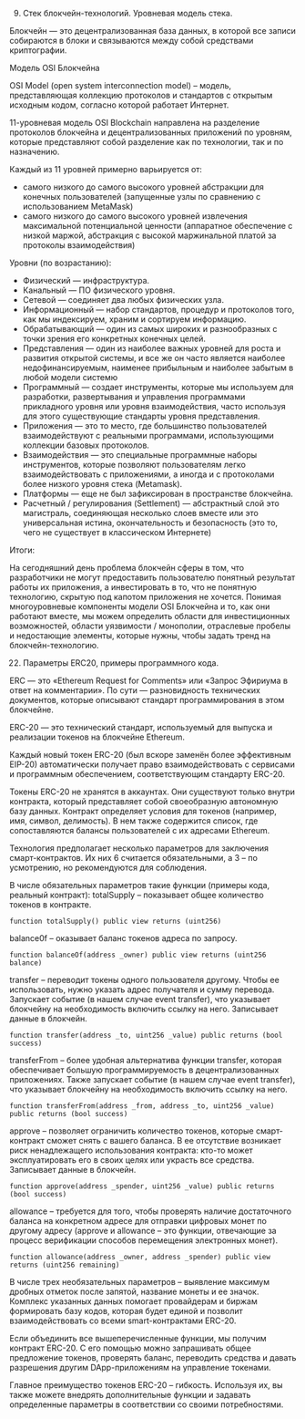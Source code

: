 
9. Стек блокчейн-технологий. Уровневая модель стека.

Блокчейн — это децентрализованная база данных, в которой все записи собираются в блоки и связываются между собой средствами криптографии. 

Модель OSI Блокчейна

OSI Model (open system interconnection model) – модель, представляющая коллекцию протоколов и стандартов с открытым исходным кодом, согласно которой работает Интернет.

11-уровневая модель OSI Blockchain направлена на разделение протоколов блокчейна и децентрализованных приложений по уровням, которые представляют собой разделение как по технологии, так и по назначению.

Каждый из 11 уровней примерно варьируется от:
- самого низкого до самого высокого уровней абстракции для конечных пользователей (запущенные узлы по сравнению с использованием MetaMask)
- самого низкого до самого высокого уровней извлечения максимальной потенциальной ценности (аппаратное обеспечение с низкой маржой, абстракция с высокой маржинальной платой за протоколы взаимодействия)

Уровни (по возрастанию):
- Физический — инфраструктура.
- Канальный — ПО физического уровня.
- Сетевой — соединяет два любых физических узла.
- Информационный — набор стандартов, процедур и протоколов того, как мы индексируем, храним и сортируем информацию.
- Обрабатывающий — один из самых широких и разнообразных с точки зрения его конкретных конечных целей.
- Представления — один из наиболее важных уровней для роста и развития открытой системы, и все же он часто является наиболее недофинансируемым, наименее прибыльным и наиболее забытым в любой модели системю
- Программный — создает инструменты, которые мы используем для разработки, развертывания и управления программами прикладного уровня или уровня взаимодействия, часто используя для этого существующие стандарты уровня представления.
- Приложения — это то место, где большинство пользователей взаимодействуют с реальными программами, использующими коллекции базовых протоколов.
- Взаимодействия — это специальные программные наборы инструментов, которые позволяют пользователям легко взаимодействовать с приложениями, а иногда и с протоколами более низкого уровня стека (Metamask).
- Платформы — еще не был зафиксирован в пространстве блокчейна.
- Расчетный / регулирования (Settlement) — абстрактный слой это магистраль, соединяющая несколько слоев вместе или это универсальная истина, окончательность и безопасность (это то, чего не существует в классическом Интернете)

Итоги:

На сегодняшний день проблема блокчейн сферы в том, что разработчики не могут предоставить пользователю понятный результат работы их приложения, а инвестировать в то, что не понятную технологию, скрытую под капотом приложения не хочется.
Понимая многоуровневые компоненты модели OSI Блокчейна и то, как они работают вместе, мы можем определить области для инвестиционных возможностей, области уязвимости / монополии, отраслевые пробелы и недостающие элементы, которые нужны, чтобы задать тренд на блокчейн-технологию.


22. Параметры ERC20, примеры программного кода.

ERC — это «Ethereum Request for Comments» или «Запрос Эфириума в ответ на комментарии». По сути — разновидность технических документов, которые описывают стандарт программирования в этом блокчейне.

ERC-20 — это технический стандарт, используемый для выпуска и реализации токенов на блокчейне Ethereum. 

Каждый новый токен ERC-20 (был вскоре заменён более эффективным EIP-20)  автоматически получает право взаимодействовать с сервисами и программным обеспечением, соответствующим стандарту ERC-20.  

Токены ERC-20 не хранятся в аккаунтах. Они существуют только внутри контракта, который представляет собой своеобразную автономную базу данных. Контракт определяет условия для токенов (например, имя, символ, делимость). В нем также содержится список, где сопоставляются балансы пользователей с их адресами Ethereum.

Технология предполагает несколько параметров для заключения смарт-контрактов. Их них 6 считается обязательными, а 3 – по усмотрению, но рекомендуются для соблюдения.

В числе обязательных параметров такие функции (примеры кода, реальный контракт):
totalSupply –  показывает общее количество токенов в контракте.

```function totalSupply() public view returns (uint256)```

balance0f – оказывает баланс токенов адреса по запросу. 

```function balanceOf(address _owner) public view returns (uint256 balance)```

transfer – переводит токены одного пользователя другому. Чтобы ее использовать, нужно указать адрес получателя и сумму перевода. Запускает событие (в нашем случае event transfer), что указывает блокчейну на необходимость включить ссылку на него.  Записывает данные в блокчейн.

```function transfer(address _to, uint256 _value) public returns (bool success)```

transferFrom – более удобная альтернатива функции transfer, которая обеспечивает большую программируемость в децентрализованных приложениях. Также запускает событие (в нашем случае event transfer), что указывает блокчейну на необходимость включить ссылку на него.

```function transferFrom(address _from, address _to, uint256 _value) public returns (bool success)```

approve – позволяет ограничить количество токенов, которые смарт-контракт сможет снять с вашего баланса. В ее отсутствие возникает риск ненадлежащего использования контракта: кто-то может эксплуатировать его в своих целях или украсть все средства. Записывает данные в блокчейн.

```function approve(address _spender, uint256 _value) public returns (bool success)```

allowance – требуется для того, чтобы проверять наличие достаточного баланса на конкретном адресе для отправки цифровых монет по другому адресу (approve и allowance – это функции, отвечающие за процесс верификации способов перемещения электронных монет).

```function allowance(address _owner, address _spender) public view returns (uint256 remaining)```

В числе трех необязательных параметров – выявление максимум дробных отметок после запятой, название монеты и ее значок. Комплекс указанных данных помогает провайдерам и биржам формировать базу кодов, которая будет единой и позволит взаимодействовать со всеми smart-контрактами ERC-20.

Если объединить все вышеперечисленные функции, мы получим контракт ERC-20. С его помощью можно запрашивать общее предложение токенов, проверять баланс, переводить средства и давать разрешения другим DApp-приложениям на управление токенами.

Главное преимущество токенов ERC-20 – гибкость. Используя их, вы также можете внедрять дополнительные функции и задавать определенные параметры в соответствии со своими потребностями.
